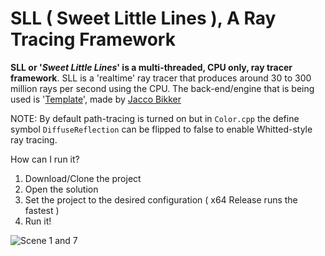 # SLL ( Sweet Little Lines ), A Ray Tracing Framework
**SLL or '_Sweet Little Lines_' is a multi-threaded, CPU only, ray tracer framework**.
SLL is a 'realtime' ray tracer that produces around 30 to 300 million rays per second using the CPU. 
The back-end/engine that is being used is '[Template](https://github.com/jbikker/tmpl8)', made by [Jacco Bikker](https://github.com/jbikker)

NOTE: By default path-tracing is turned on but in `Color.cpp` the define symbol `DiffuseReflection` can be flipped to false to enable Whitted-style ray tracing.

How can I run it?
1. Download/Clone the project
2. Open the solution
3. Set the project to the desired configuration ( x64 Release runs the fastest )
4. Run it!

![Scene 1 and 7](https://user-images.githubusercontent.com/47507160/162332296-dc3750eb-6e36-45a4-98e0-f424758cc6df.png)

